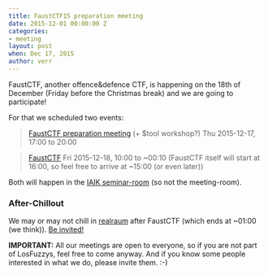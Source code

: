 ```yaml
---
title: FaustCTF15 preparation meeting
date: 2015-12-01 00:00:00 Z
categories:
- meeting
layout: post
when: Dec 17, 2015
author: verr
---
```


FaustCTF, another offence&defence CTF, is happening on the 18th of December (Friday before the Christmas break) and we are going to participate!

For that we scheduled two events:

> [FaustCTF preparation meeting](https://online.tugraz.at/tug_online/!wbTermin.wbEdit?pTerminNr=6034409) (+ $tool workshop?)
> Thu 2015-12-17, 17:00 to 20:00

> [FaustCTF](https://online.tugraz.at/tug_online/!wbTermin.wbEdit?pTerminNr=6034411)
> Fri 2015-12-18, 10:00 to ~00:10
> (FaustCTF itself will start at 16:00, so feel free to arrive at ~15:00 (or even later))

Both will happen in the [IAIK seminar-room](https://online.tugraz.at/tug_online/ris.ris?pOrgNr=983&pQuellGeogrBTypNr=5&pZielGeogrBTypNr=5&pZielGeogrBerNr=3020009&pRaumNr=4844&pActionFlag=A&pShowEinzelraum=J) (so not the meeting-room).

### After-Chillout

We may or may not chill in [realraum](https://wp.realraum.at/) after FaustCTF (which ends at ~01:00 (we think)). [Be invited!](https://grical.realraum.at/e/show/717/)

**IMPORTANT:**
All our meetings are open to everyone, so if you are not part of LosFuzzys, feel free to come anyway. And if you know some people interested in what we do, please invite them. :-)
